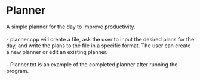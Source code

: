 # Planner
<html>
A simple planner for the day to improve productivity.
<br><br>
- planner.cpp will create a file, ask the user to input the desired plans for the day, and write the plans to the file in a specific format. The user can create a new planner or edit an existing planner.
<br><br>
- Planner.txt is an example of the completed planner after running the program.

</html>
